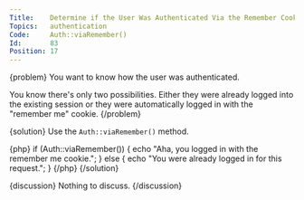 ```yaml
---
Title:    Determine if the User Was Authenticated Via the Remember Cookie
Topics:   authentication
Code:     Auth::viaRemember()
Id:       83
Position: 17
---
```


{problem}
You want to know how the user was authenticated.

You know there's only two possibilities. Either they were already logged into the existing session or they were automatically logged in with the "remember me" cookie.
{/problem}

{solution}
Use the `Auth::viaRemember()` method.

{php}
if (Auth::viaRemember())
{
    echo "Aha, you logged in with the remember me cookie.";
}
else
{
    echo "You were already logged in for this request.";
}
{/php}
{/solution}

{discussion}
Nothing to discuss.
{/discussion}
